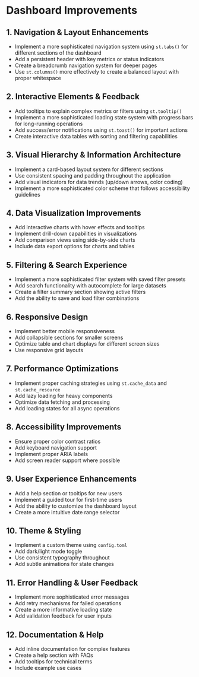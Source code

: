 # Dashboard Improvements

## 1. Navigation & Layout Enhancements
- Implement a more sophisticated navigation system using `st.tabs()` for different sections of the dashboard
- Add a persistent header with key metrics or status indicators
- Create a breadcrumb navigation system for deeper pages
- Use `st.columns()` more effectively to create a balanced layout with proper whitespace

## 2. Interactive Elements & Feedback
- Add tooltips to explain complex metrics or filters using `st.tooltip()`
- Implement a more sophisticated loading state system with progress bars for long-running operations
- Add success/error notifications using `st.toast()` for important actions
- Create interactive data tables with sorting and filtering capabilities

## 3. Visual Hierarchy & Information Architecture
- Implement a card-based layout system for different sections
- Use consistent spacing and padding throughout the application
- Add visual indicators for data trends (up/down arrows, color coding)
- Implement a more sophisticated color scheme that follows accessibility guidelines

## 4. Data Visualization Improvements
- Add interactive charts with hover effects and tooltips
- Implement drill-down capabilities in visualizations
- Add comparison views using side-by-side charts
- Include data export options for charts and tables

## 5. Filtering & Search Experience
- Implement a more sophisticated filter system with saved filter presets
- Add search functionality with autocomplete for large datasets
- Create a filter summary section showing active filters
- Add the ability to save and load filter combinations

## 6. Responsive Design
- Implement better mobile responsiveness
- Add collapsible sections for smaller screens
- Optimize table and chart displays for different screen sizes
- Use responsive grid layouts

## 7. Performance Optimizations
- Implement proper caching strategies using `st.cache_data` and `st.cache_resource`
- Add lazy loading for heavy components
- Optimize data fetching and processing
- Add loading states for all async operations

## 8. Accessibility Improvements
- Ensure proper color contrast ratios
- Add keyboard navigation support
- Implement proper ARIA labels
- Add screen reader support where possible

## 9. User Experience Enhancements
- Add a help section or tooltips for new users
- Implement a guided tour for first-time users
- Add the ability to customize the dashboard layout
- Create a more intuitive date range selector

## 10. Theme & Styling
- Implement a custom theme using `config.toml`
- Add dark/light mode toggle
- Use consistent typography throughout
- Add subtle animations for state changes

## 11. Error Handling & User Feedback
- Implement more sophisticated error messages
- Add retry mechanisms for failed operations
- Create a more informative loading state
- Add validation feedback for user inputs

## 12. Documentation & Help
- Add inline documentation for complex features
- Create a help section with FAQs
- Add tooltips for technical terms
- Include example use cases